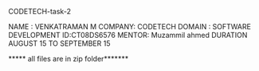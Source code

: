 CODETECH-task-2

NAME : VENKATRAMAN M
COMPANY: CODETECH
DOMAIN : SOFTWARE DEVELOPMENT
ID:CT08DS6576
MENTOR: Muzammil ahmed
DURATION AUGUST 15 TO SEPTEMBER 15



***** all files are in zip folder*******
